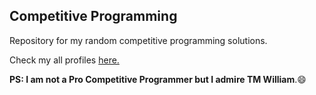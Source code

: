 ## Competitive Programming

Repository for my random competitive programming solutions.

Check my all profiles [here.](https://linktr.ee/AkshitMangotra)

**PS: I am not a Pro Competitive Programmer but I admire TM William**.😄
